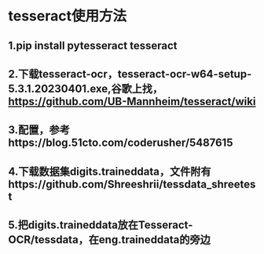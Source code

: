 # tesseract使用方法
## 1.pip install pytesseract tesseract
## 2.下载tesseract-ocr，tesseract-ocr-w64-setup-5.3.1.20230401.exe,谷歌上找，https://github.com/UB-Mannheim/tesseract/wiki
## 3.配置，参考https://blog.51cto.com/coderusher/5487615
## 4.下载数据集digits.traineddata，文件附有https://github.com/Shreeshrii/tessdata_shreetest
## 5.把digits.traineddata放在Tesseract-OCR/tessdata，在eng.traineddata的旁边
